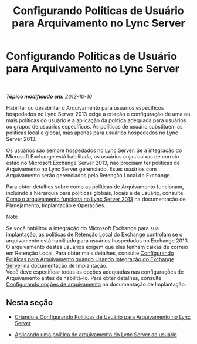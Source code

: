 ﻿---
title: Configurando Políticas de Usuário para Arquivamento no Lync Server
TOCTitle: Configurando Políticas de Usuário para Arquivamento no Lync Server
ms:assetid: 22d6cc76-6b5c-4a8c-bb8a-7996450ec085
ms:mtpsurl: https://technet.microsoft.com/pt-br/library/JJ204742(v=OCS.15)
ms:contentKeyID: 49306130
ms.date: 05/19/2016
mtps_version: v=OCS.15
ms.translationtype: HT
---

# Configurando Políticas de Usuário para Arquivamento no Lync Server

 

_**Tópico modificado em:** 2012-10-10_

Habilitar ou desabilitar o Arquivamento para usuários específicos hospedados no Lync Server 2013 exige a criação e configuração de uma ou mais políticas do usuário e a aplicação da política adequada para usuários ou grupos de usuários específicos. As políticas de usuário substituem as políticas local e global, mas apenas para usuários hospedados no Lync Server 2013.

Os usuários são sempre hospedados no Lync Server. Se a integração do Microsoft Exchange está habilitada, os usuários cujas caixas de correio estão no Microsoft Exchange Server 2013, não precisam ter políticas de Arquivamento no Lync Server gerenciado. Estes usuários com Arquivamento serão gerenciados pela Retenção Local do Exchange.

Para obter detalhes sobre como as políticas de Arquivamento funcionam, incluindo a hierarquia para políticas globais, locais e de usuário, consulte [Como o arquivamento funciona no Lync Server 2013](lync-server-2013-how-archiving-works.md) na documentação de Planejamento, Implantação e Operações.

> [!note]  
> Se você habilitou a integração do Microsoft Exchange para sua implantação, as políticas de Retenção Local do Exchange controlam se o arquivamento está habilitado para usuários hospedados no Exchange 2013. O arquivamento destes usuários exigem que eles tenham caixas de correio em Retenção Local. Para obter mais detalhes, consulte <a href="lync-server-2013-setting-up-policies-for-archiving-when-using-exchange-server-integration.md">Configurando Políticas para Arquivamento quando Usando Integração do Exchange Server</a> na documentação de Implantação.<br />Você deve especificar todas as opções adequadas nas configurações de Arquivamento antes de habilitá-lo. Para obter detalhes, consulte <a href="lync-server-2013-configuring-archiving-options.md">Configurando opções de arquivamento</a> na documentação de Implantação.

## Nesta seção

  - [Criando e Configurando Políticas de Usuário para Arquivamento no Lync Server](lync-server-2013-creating-and-configuring-user-policies-for-archiving-in-lync-server.md)

  - [Aplicando uma política de arquivamento do Lync Server ao usuário](lync-server-2013-applying-a-lync-server-archiving-policy-to-a-user.md)

